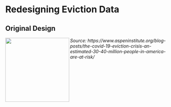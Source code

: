 <h1> Redesigning Eviction Data</h1>

<h2> Original Design </h2>
<div>
<img src="https://jgcrellin.github.io/portfolio/chart3_fsp.png" width ="200px" align="left"/>
</div>
<p width ="200px" align="left"> <i> Source: https://www.aspeninstitute.org/blog-posts/the-covid-19-eviction-crisis-an-estimated-30-40-million-people-in-america-are-at-risk/ </i> </p>
